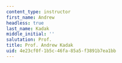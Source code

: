```yaml
---
content_type: instructor
first_name: Andrew
headless: true
last_name: Kadak
middle_initial: ''
salutation: Prof.
title: Prof. Andrew Kadak
uid: 4e23cf0f-1b5c-46fa-85a5-f3891b7ea1bb
---
```

